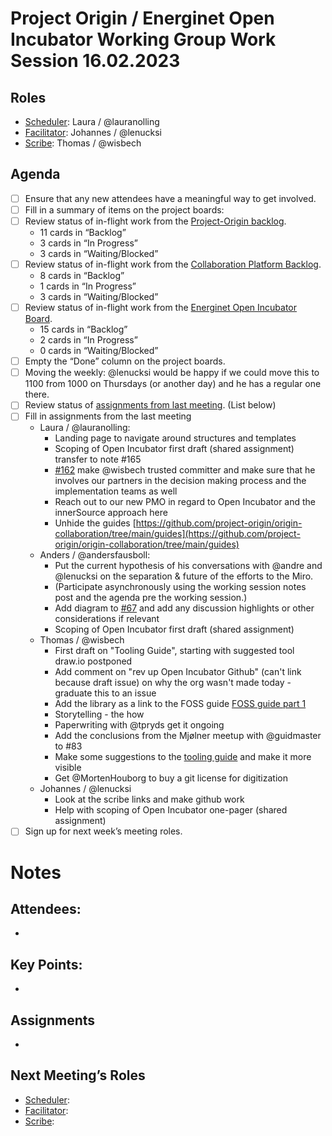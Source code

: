 # Project Origin / Energinet Open Incubator Working Group Work Session 16.02.2023

## Roles
- [Scheduler]: Laura / @lauranolling 
- [Facilitator]: Johannes / @lenucksi 
- [Scribe]: Thomas / @wisbech 

## Agenda
- [ ] Ensure that any new attendees have a meaningful way to get involved.
- [ ] Fill in a summary of items on the project boards:
- [ ] Review status of in-flight work from the [Project-Origin backlog](https://github.com/orgs/project-origin/projects/6/views/1).
  - 11 cards in “Backlog” 
  - 3 cards in “In Progress” 
  - 3 cards in “Waiting/Blocked”
- [ ] Review status of in-flight work from the [Collaboration Platform Backlog](https://github.com/orgs/project-origin/projects/2/views/1).
  - 8 cards in “Backlog” 
  - 1 cards in “In Progress” 
  - 3 cards in “Waiting/Blocked” 
- [ ] Review status of in-flight work from the [Energinet Open Incubator Board](https://github.com/orgs/project-origin/projects/11/views/2).
  - 15 cards in “Backlog” 
  - 2 cards in “In Progress” 
  - 0 cards in “Waiting/Blocked”
- [ ] Empty the “Done” column on the project boards.
- [ ] Moving the weekly: @lenucksi would be happy if we could move this to 1100 from 1000 on Thursdays (or another day) and he has a regular one there.
- [ ] Review status of [assignments from last meeting](https://github.com/project-origin/origin-collaboration/blob/main/meeting-minutes/project-origin-working-session-02-02-2023.md). (List below)
- [ ] Fill in assignments from the last meeting
  - Laura / @lauranolling:
    - Landing page to navigate around structures and templates
    - Scoping of Open Incubator first draft (shared assignment) transfer to note #165 
    - [#162](https://github.com/project-origin/origin-collaboration/issues/162) make @wisbech trusted committer and make sure that he involves our partners in the decision making process and the implementation teams as well
    - Reach out to our new PMO in regard to Open Incubator and the innerSource approach here
    - Unhide the guides [https://github.com/project-origin/origin-collaboration/tree/main/guides](https://github.com/project-origin/origin-collaboration/tree/main/guides)
  - Anders / @andersfausboll:
    - Put the current hypothesis of his conversations with @andre and @lenucksi on the separation & future of the efforts to the Miro.  
    - (Participate asynchronously using the working session notes post and the agenda pre the working session.)
    - Add diagram to [#67](https://github.com/project-origin/origin-collaboration/issues/67) and add any discussion highlights or other considerations if relevant 
    - Scoping of Open Incubator first draft (shared assignment)
  - Thomas / @wisbech 
    - First draft on "Tooling Guide", starting with suggested tool draw.io  postponed 
    - Add comment on "rev up Open Incubator Github" (can't link because draft issue) on why the org wasn't made today - graduate this to an issue
    - Add the library as a link to the FOSS guide [FOSS guide part 1](https://github.com/orgs/project-origin/projects/11/views/1?pane=issue&itemId=19492319)
    - Storytelling - the how
    - Paperwriting with @tpryds get it ongoing 
    - Add the conclusions from the Mjølner meetup with @guidmaster to #83 
    - Make some suggestions to the [tooling guide](https://github.com/project-origin/origin-collaboration/tree/main/guides) and make it more visible
    - Get @MortenHouborg to buy a git license for digitization
  - Johannes / @lenucksi
    - Look at the scribe links and make github work 
    - Help with scoping of Open Incubator one-pager (shared assignment)
- [ ] Sign up for next week’s meeting roles.

# Notes

## Attendees:
- 

## Key Points:
- 

## Assignments
- 

## Next Meeting’s Roles

- [Scheduler]:  
- [Facilitator]:  
- [Scribe]: 

<!-- something tells me we need to fix the anchorlink style use here... -->

[Project board Project-Origin]: https://github.com/orgs/project-origin/projects/6/views/2
[Project board Collaboration Platform]: https://github.com/orgs/project-origin/projects/2/views/1
[Project board Energinet Open Incubator]: https://github.com/orgs/project-origin/projects/11

[Scheduler]: https://github.com/project-origin/origin-collaboration/blob/main/meeting-docs/roles.md#scheduler
[Facilitator]: https://github.com/project-origin/origin-collaboration/blob/main/meeting-docs/roles.md#facilitator
[Scribe]: https://github.com/project-origin/origin-collaboration/blob/main/meeting-docs/roles.md#scribe
